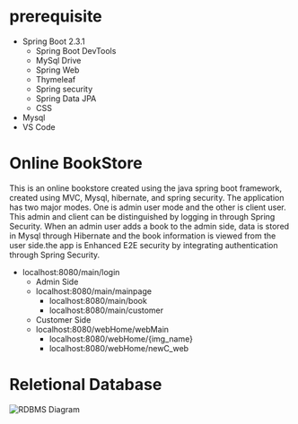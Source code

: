 # prerequisite
 - Spring Boot 2.3.1
    - Spring Boot DevTools
    - MySql Drive
    - Spring Web
    - Thymeleaf
    - Spring security
    - Spring Data JPA
    - CSS
 - Mysql
 - VS Code
# Online BookStore
This is an online bookstore created using the java spring boot framework, created using MVC, Mysql, hibernate, and spring security. The application has two major modes. One is admin user mode and the other is client user. This admin and client can be distinguished by logging in through Spring Security. When an admin user adds a book to the admin side, data is stored in Mysql through Hibernate and the book information is viewed from the user side.the app is Enhanced E2E security by integrating authentication through Spring
Security.

 - localhost:8080/main/login
   - Admin Side
   - localhost:8080/main/mainpage
     - localhost:8080/main/book
     - localhost:8080/main/customer
   - Customer Side
   - localhost:8080/webHome/webMain
     - localhost:8080/webHome/{img_name} 
     - localhost:8080/webHome/newC_web  
      
# Reletional Database
  
![RDBMS Diagram](https://user-images.githubusercontent.com/44520516/85909763-4bbd5000-b7d0-11ea-8e82-61bda7aee008.png)
